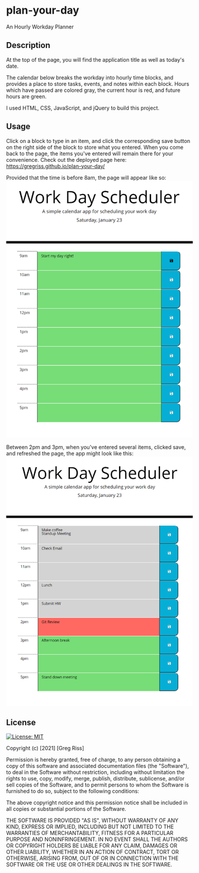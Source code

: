 # plan-your-day

An Hourly Workday Planner

## Description

At the top of the page, you will find the application title as well as today's date.

The calendar below breaks the workday into hourly time blocks, and provides a place to store tasks, events, and notes within each block. Hours which have passed are colored gray, the current hour is red, and future hours are green.

I used HTML, CSS, JavaScript, and jQuery to build this project.

## Usage

Click on a block to type in an item, and click the corresponding save button on the right side of the block to store what you entered. When you come back to the page, the items you've entered will remain there for your convenience. Check out the deployed page here: 
https://gregriss.github.io/plan-your-day/

Provided that the time is before 8am, the page will appear like so:
![Start](assets/images/home.png)

Between 2pm and 3pm, when you've entered several items, clicked save, and refreshed the page, the app might look like this:
![In-Use](assets/images/planner-in-use.png)

## License 
[![License: MIT](https://img.shields.io/badge/License-MIT-yellow.svg)](https://opensource.org/licenses/MIT)

Copyright (c) [2021] [Greg Riss]

Permission is hereby granted, free of charge, to any person obtaining a copy
of this software and associated documentation files (the "Software"), to deal
in the Software without restriction, including without limitation the rights
to use, copy, modify, merge, publish, distribute, sublicense, and/or sell
copies of the Software, and to permit persons to whom the Software is
furnished to do so, subject to the following conditions:

The above copyright notice and this permission notice shall be included in all
copies or substantial portions of the Software.

THE SOFTWARE IS PROVIDED "AS IS", WITHOUT WARRANTY OF ANY KIND, EXPRESS OR
IMPLIED, INCLUDING BUT NOT LIMITED TO THE WARRANTIES OF MERCHANTABILITY,
FITNESS FOR A PARTICULAR PURPOSE AND NONINFRINGEMENT. IN NO EVENT SHALL THE
AUTHORS OR COPYRIGHT HOLDERS BE LIABLE FOR ANY CLAIM, DAMAGES OR OTHER
LIABILITY, WHETHER IN AN ACTION OF CONTRACT, TORT OR OTHERWISE, ARISING FROM,
OUT OF OR IN CONNECTION WITH THE SOFTWARE OR THE USE OR OTHER DEALINGS IN THE
SOFTWARE.
